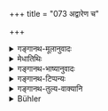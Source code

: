 +++
title = "073 अद्वारेण च"

+++

<details><summary>गङ्गानथ-मूलानुवादः</summary>

He shall hot enter a walled village or house, except through the gate. At night, he shalt, keep away, at a long distance, from the roots of trees.—(73)
</details>

<details><summary>मेधातिथिः</summary>

आवृतस्य वाटपरिक्षेपादिना ग्रामस्य अद्वारप्रवेशप्रतिषेधः । अनावृतस्य तु द्वारवतो ऽपि यथाकामम् ॥ ४.७३ ॥
</details>

<details><summary>गङ्गानथ-भाष्यानुवादः</summary>

It is only in the case of the *walled* village that the text forbids entering, except through the gate, by passing over the walls and such other means. In the case of the unwalled village, one might do as one pleases, even though there he gates.—(73)
</details>

<details><summary>गङ्गानथ-टिप्पन्यः</summary>

This verse is quoted in *Aparārka* (p. 184),—and in *Saṃskāramayūkha* (p. 72).
</details>

<details><summary>गङ्गानथ-तुल्य-वाक्यानि</summary>

*Gautama* (9.33).—‘Blowing the fire with the mouth......, entering by
the wrong gate......,—these he shall avoid.’

*Āpastamba* (1.31.21).—‘He shall not enter the village by the wrong way;
if he does so enter it, he shall recite the mantra *Namo rudrāya vāstoṣpataye*, *etc*., or some other mantra sacred to Rudra.’

*Pāraskara* (2.7.6).—‘Looking at the water-reservoir, climbing the
tree......, crossing over dangerous places........., these he shall avoid.’

*Yājñavalkya* (1.140).—‘He shall not enter anywhere except through the
right gate.’

*Gobhila* (3.5.35).—‘He shall not pass into a village by the wrong way.’
</details>

<details><summary>Bühler</summary>

073	Let him not enter a walled village or house except by the gate, and by night let him keep at a long distance from the roots of trees.
</details>
